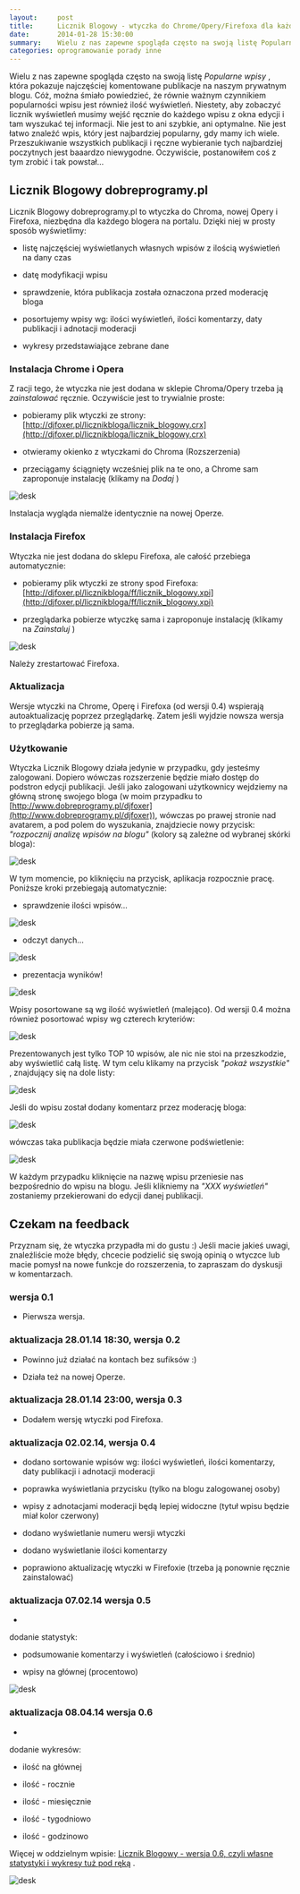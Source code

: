 ```yaml
---
layout:     post
title:      Licznik Blogowy - wtyczka do Chrome/Opery/Firefoxa dla każdego Blogera portalu [aktualizacja 08.04.14 (nowe funkcjonalności)] 0.6
date:       2014-01-28 15:30:00
summary:    Wielu z nas zapewne spogląda często na swoją listę Popularne wpisy, która pokazuje najczęściej komentowane publikacje na naszym prywatnym blogu. Cóż, można śmiało powiedzieć, że równie ważnym czynnikiem popularności wpisu jest również ilość wyświetleń. Niestety, aby zobaczyć licznik wyświetleń musim...
categories: oprogramowanie porady inne
---
```




Wielu z nas zapewne spogląda często na swoją listę  *Popularne wpisy* , która pokazuje najczęściej komentowane publikacje na naszym prywatnym blogu. Cóż, można śmiało powiedzieć, że równie ważnym czynnikiem popularności wpisu jest również ilość wyświetleń. Niestety, aby zobaczyć licznik wyświetleń musimy wejść ręcznie do każdego wpisu z okna edycji i tam wyszukać tej informacji. Nie jest to ani szybkie, ani optymalne. Nie jest łatwo znaleźć wpis, który jest najbardziej popularny, gdy mamy ich wiele. Przeszukiwanie wszystkich publikacji i ręczne wybieranie tych najbardziej poczytnych jest baaardzo niewygodne. Oczywiście, postanowiłem coś z tym zrobić i tak powstał...



## Licznik Blogowy dobreprogramy.pl



Licznik Blogowy dobreprogramy.pl to wtyczka do Chroma, nowej Opery i Firefoxa, niezbędna dla każdego blogera na portalu. Dzięki niej w prosty sposób wyświetlimy:


  * listę najczęściej wyświetlanych własnych wpisów z ilością wyświetleń na dany czas


  * datę modyfikacji wpisu


  * sprawdzenie, która publikacja została oznaczona przed moderację bloga


  * posortujemy wpisy wg: ilości wyświetleń, ilości komentarzy, daty publikacji i adnotacji moderacji


  * wykresy przedstawiające zebrane dane






### Instalacja Chrome i Opera


Z racji tego, że wtyczka nie jest dodana w sklepie Chroma/Opery trzeba ją  *zainstalować*  ręcznie. Oczywiście jest to trywialnie proste:


  * pobieramy plik wtyczki ze strony: [http://djfoxer.pl/licznikbloga/licznik_blogowy.crx](http://djfoxer.pl/licznikbloga/licznik_blogowy.crx)


  * otwieramy okienko z wtyczkami do Chroma (Rozszerzenia)


  * przeciągamy ściągnięty wcześniej plik na te ono, a Chrome sam zaproponuje instalację (klikamy na  *Dodaj* )





![desk](https://raw.githubusercontent.com/djfoxer/djfoxer.github.io/master/_img/2014-1-28-_74_/g_-_608x405_-_-_51846x20140127203207_0.png)



Instalacja wygląda niemalże identycznie na nowej Operze.



### Instalacja Firefox


Wtyczka nie jest dodana do sklepu Firefoxa, ale całość przebiega automatycznie: 


  * pobieramy plik wtyczki ze strony spod Firefoxa: [http://djfoxer.pl/licznikbloga/ff/licznik_blogowy.xpi](http://djfoxer.pl/licznikbloga/ff/licznik_blogowy.xpi)



  * przeglądarka pobierze wtyczkę sama i zaproponuje instalację (klikamy na  *Zainstaluj* )





![desk](https://raw.githubusercontent.com/djfoxer/djfoxer.github.io/master/_img/2014-1-28-_74_/g_-_608x405_-_-_51846x20140128225258_0.png)



Należy zrestartować Firefoxa.



### Aktualizacja


Wersje wtyczki na Chrome, Operę i Firefoxa (od wersji 0.4) wspierają autoaktualizację poprzez 
przeglądarkę. Zatem jeśli wyjdzie nowsza wersja to przeglądarka pobierze ją sama.




### Użytkowanie


Wtyczka Licznik Blogowy działa jedynie w przypadku, gdy jesteśmy zalogowani. Dopiero wówczas rozszerzenie będzie miało dostęp do podstron edycji publikacji. Jeśli jako zalogowani użytkownicy wejdziemy na główną stronę swojego bloga (w moim przypadku to [http://www.dobreprogramy.pl/djfoxer](http://www.dobreprogramy.pl/djfoxer)), wówczas po prawej stronie nad avatarem, a pod polem do wyszukania, znajdziecie nowy przycisk:  *&quot;rozpocznij analizę wpisów na blogu&quot;*  (kolory są zależne od wybranej skórki bloga):



![desk](https://raw.githubusercontent.com/djfoxer/djfoxer.github.io/master/_img/2014-1-28-_74_/g_-_608x405_-_-_51846x20140127232949_0.png)



W tym momencie, po kliknięciu na przycisk, aplikacja rozpocznie pracę. Poniższe kroki przebiegają automatycznie:



  * sprawdzenie ilości wpisów...

![desk](https://raw.githubusercontent.com/djfoxer/djfoxer.github.io/master/_img/2014-1-28-_74_/g_-_608x405_-_-_51846x20140127203210_0.png)




  * odczyt danych...

![desk](https://raw.githubusercontent.com/djfoxer/djfoxer.github.io/master/_img/2014-1-28-_74_/g_-_608x405_-_-_51846x20140127203211_0.png)




  * prezentacja wyników!

![desk](https://raw.githubusercontent.com/djfoxer/djfoxer.github.io/master/_img/2014-1-28-_74_/g_-_608x405_-_-_51846x20140202141238_0.png)





Wpisy posortowane są wg ilość wyświetleń (malejąco). Od wersji 0.4 można również posortować wpisy wg czterech kryteriów:



![desk](https://raw.githubusercontent.com/djfoxer/djfoxer.github.io/master/_img/2014-1-28-_74_/g_-_608x405_-_-_51846x20140202140933_0.png)



Prezentowanych jest tylko TOP 10 wpisów, ale nic nie stoi na przeszkodzie, aby wyświetlić całą listę. W tym celu klikamy na przycisk  *&quot;pokaż wszystkie&quot;* , znajdujący się na dole listy:


![desk](https://raw.githubusercontent.com/djfoxer/djfoxer.github.io/master/_img/2014-1-28-_74_/g_-_608x405_-_-_51846x20140127231820_0.png)



Jeśli do wpisu został dodany komentarz przez moderację bloga:



![desk](https://raw.githubusercontent.com/djfoxer/djfoxer.github.io/master/_img/2014-1-28-_74_/g_-_608x405_-_-_51846x20140127235532_0.png)



wówczas taka publikacja będzie miała czerwone podświetlenie:



![desk](https://raw.githubusercontent.com/djfoxer/djfoxer.github.io/master/_img/2014-1-28-_74_/g_-_608x405_-_-_51846x20140202141333_0.png)



W każdym przypadku kliknięcie na nazwę wpisu przeniesie nas bezpośrednio do wpisu na blogu. Jeśli klikniemy na  *&quot;XXX wyświetleń&quot;*  zostaniemy przekierowani do edycji danej publikacji.



## Czekam na feedback


Przyznam się, że wtyczka przypadła mi do gustu :) Jeśli macie jakieś uwagi, znaleźliście może błędy, chcecie podzielić się swoją opinią o wtyczce lub macie pomysł na nowe funkcje do rozszerzenia, to zapraszam do dyskusji w komentarzach.



### wersja 0.1




  * Pierwsza wersja.





### aktualizacja 28.01.14 18:30, wersja 0.2




  * Powinno już działać na kontach bez sufiksów :)


  * Działa też na nowej Operze.






### aktualizacja 28.01.14 23:00, wersja 0.3




  * Dodałem wersję wtyczki pod Firefoxa.






### aktualizacja 02.02.14, wersja 0.4




  * dodano sortowanie wpisów wg: ilości wyświetleń, ilości komentarzy, daty publikacji i adnotacji moderacji


  * poprawka wyświetlania przycisku (tylko na blogu zalogowanej osoby)


  * wpisy z adnotacjami moderacji będą lepiej widoczne (tytuł wpisu będzie miał kolor czerwony)


  * dodano wyświetlanie numeru wersji wtyczki


  * dodano wyświetlanie ilości komentarzy


  * poprawiono aktualizację wtyczki w Firefoxie (trzeba ją ponownie ręcznie zainstalować)





### aktualizacja 07.02.14 wersja 0.5




  * 
dodanie statystyk: 


  * podsumowanie komentarzy i wyświetleń (całościowo i średnio)


  * wpisy na głównej (procentowo)








![desk](https://raw.githubusercontent.com/djfoxer/djfoxer.github.io/master/_img/2014-1-28-_74_/g_-_608x405_-_-_51846x20140207221620_0.png)





### aktualizacja 08.04.14 wersja 0.6




  * 
dodanie wykresów: 


  * ilość na głównej


  * ilość - rocznie


  * ilość - miesięcznie


  * ilość - tygodniowo


  * ilość - godzinowo





Więcej w oddzielnym wpisie: [Licznik Blogowy - wersja 0.6, czyli własne statystyki i wykresy tuż pod ręką](http://dp.do/53496)
[](http://dp.do/53496).


![desk](https://raw.githubusercontent.com/djfoxer/djfoxer.github.io/master/_img/2014-1-28-_74_/g_-_608x405_-_-_51846x20140407195833_0.png)

